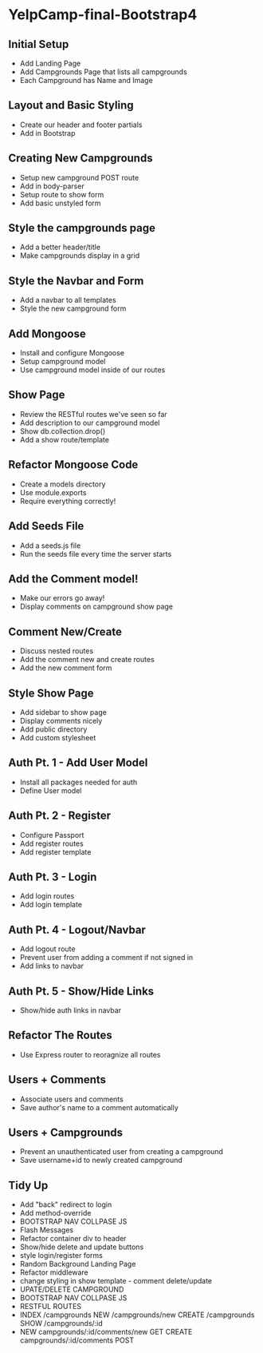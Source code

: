 # YelpCamp-final-Bootstrap4

## Initial Setup

* Add Landing Page
* Add Campgrounds Page that lists all campgrounds
* Each Campground has Name and Image

## Layout and Basic Styling

* Create our header and footer partials
* Add in Bootstrap

## Creating New Campgrounds

* Setup new campground POST route
* Add in body-parser
* Setup route to show form
* Add basic unstyled form

## Style the campgrounds page

* Add a better header/title
* Make campgrounds display in a grid

## Style the Navbar and Form

* Add a navbar to all templates
* Style the new campground form

## Add Mongoose

* Install and configure Mongoose
* Setup campground model
* Use campground model inside of our routes

## Show Page

* Review the RESTful routes we've seen so far
* Add description to our campground model
* Show db.collection.drop()
* Add a show route/template

## Refactor Mongoose Code

* Create a models directory
* Use module.exports
* Require everything correctly!

## Add Seeds File

* Add a seeds.js file
* Run the seeds file every time the server starts

## Add the Comment model!

* Make our errors go away!
* Display comments on campground show page

## Comment New/Create

* Discuss nested routes
* Add the comment new and create routes
* Add the new comment form

## Style Show Page

* Add sidebar to show page
* Display comments nicely
* Add public directory
* Add custom stylesheet

## Auth Pt. 1 - Add User Model

* Install all packages needed for auth
* Define User model

## Auth Pt. 2 - Register

* Configure Passport
* Add register routes
* Add register template

## Auth Pt. 3 - Login

* Add login routes
* Add login template

## Auth Pt. 4 - Logout/Navbar

* Add logout route
* Prevent user from adding a comment if not signed in
* Add links to navbar

## Auth Pt. 5 - Show/Hide Links

* Show/hide auth links in navbar

## Refactor The Routes

* Use Express router to reoragnize all routes

## Users + Comments

* Associate users and comments
* Save author's name to a comment automatically

## Users + Campgrounds

* Prevent an unauthenticated user from creating a campground
* Save username+id to newly created campground

## Tidy Up

* Add "back" redirect to login
* Add method-override
* BOOTSTRAP NAV COLLPASE JS
* Flash Messages
* Refactor container div to header
* Show/hide delete and update buttons
* style login/register forms
* Random Background Landing Page
* Refactor middleware
* change styling in show template - comment delete/update
* UPATE/DELETE CAMPGROUND
* BOOTSTRAP NAV COLLPASE JS
* RESTFUL ROUTES
* INDEX /campgrounds NEW /campgrounds/new CREATE /campgrounds SHOW /campgrounds/:id
* NEW campgrounds/:id/comments/new GET CREATE campgrounds/:id/comments POST